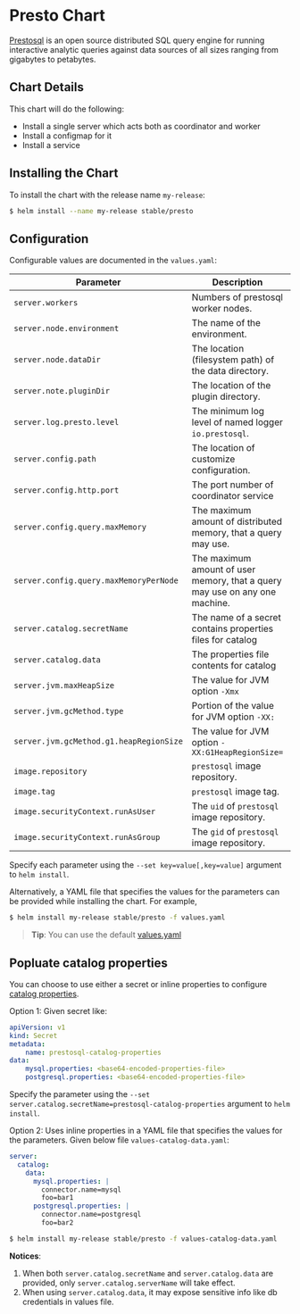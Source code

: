 # Presto Chart

[Prestosql](https://prestosql.io/) is an open source distributed SQL query engine for running interactive analytic queries against data sources of all sizes ranging from gigabytes to petabytes.

## Chart Details

This chart will do the following:

* Install a single server which acts both as coordinator and worker
* Install a configmap for it
* Install a service

## Installing the Chart

To install the chart with the release name `my-release`:

```bash
$ helm install --name my-release stable/presto
```

## Configuration

Configurable values are documented in the `values.yaml`:

| Parameter                               | Description                                                                 | Default                  |
|-----------------------------------------|-----------------------------------------------------------------------------|--------------------------|
| `server.workers`                        | Numbers of prestosql worker nodes.                                          | `2`                      |
| `server.node.environment`               | The name of the environment.                                                | `production`             |
| `server.node.dataDir`                   | The location (filesystem path) of the data directory.                       | `/data/presto`           |
| `server.note.pluginDir`                 | The location of the plugin directory.                                       | `/usr/lib/presto/plugin` |
| `server.log.presto.level`               | The minimum log level of named logger `io.prestosql`.                       | `INFO`                   |
| `server.config.path`                    | The location of customize configuration.                                    | `/usr/lib/presto/etc`    |
| `server.config.http.port`               | The port number of coordinator service                                      | `8080`                   |
| `server.config.query.maxMemory`         | The maximum amount of distributed memory, that a query may use.             | `4GB`                    |
| `server.config.query.maxMemoryPerNode`  | The maximum amount of user memory, that a query may use on any one machine. | `1GB`                    |
| `server.catalog.secretName`             | The name of a secret contains properties files for catalog                  | nil                      |
| `server.catalog.data`                   | The properties file contents for catalog                                    | nil                      |
| `server.jvm.maxHeapSize`                | The value for JVM option `-Xmx`                                             | `8G`                     |
| `server.jvm.gcMethod.type`              | Portion of the value for JVM option `-XX:`                                  | `UseG1GC`                |
| `server.jvm.gcMethod.g1.heapRegionSize` | The value for JVM option `-XX:G1HeapRegionSize=`                            | `32M`                    |
| `image.repository`                      | `prestosql` image repository.                                               | `prestosql/presto`       |
| `image.tag`                             | `prestosql` image tag.                                                      | `329`                    |
| `image.securityContext.runAsUser`       | The `uid` of `prestosql` image repository.                                  | `1000`                   |
| `image.securityContext.runAsGroup`      | The `gid` of `prestosql` image repository.                                  | `1000`                   |

Specify each parameter using the `--set key=value[,key=value]` argument to `helm install`.

Alternatively, a YAML file that specifies the values for the parameters can be provided while installing the chart. For example,

```bash
$ helm install my-release stable/presto -f values.yaml
```

> **Tip**: You can use the default [values.yaml](values.yaml)

## Popluate catalog properties

You can choose to use either a secret or inline properties to configure [catalog properties](https://prestosql.io/docs/current/installation/deployment.html#catalog-properties).

Option 1: Given secret like:

```YAML
apiVersion: v1
kind: Secret
metadata:
    name: prestosql-catalog-properties
data:
    mysql.properties: <base64-encoded-properties-file>
    postgresql.properties: <base64-encoded-properties-file>
```

Specify the parameter using the `--set server.catalog.secretName=prestosql-catalog-properties` argument to `helm install`.

Option 2: Uses inline properties in a YAML file that specifies the values for the parameters. Given below file `values-catalog-data.yaml`:

```YAML
server:
  catalog:
    data: 
      mysql.properties: |
        connector.name=mysql
        foo=bar1
      postgresql.properties: |
        connector.name=postgresql
        foo=bar2
```

```bash
$ helm install my-release stable/presto -f values-catalog-data.yaml
```

**Notices**:

1. When both `server.catalog.secretName` and `server.catalog.data` are provided, only `server.catalog.serverName` will take effect.
1. When using `server.catalog.data`, it may expose sensitive info like db credentials in values file.